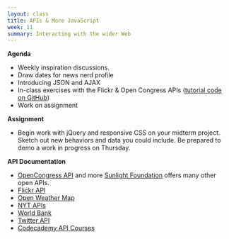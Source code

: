 ```yaml
---
layout: class
title: APIs & More JavaScript 
week: 11
summary: Interacting with the wider Web
---
```


**Agenda**

* Weekly inspiration discussions.
* Draw dates for news nerd profile
* Introducing JSON and AJAX
* In-class exercises with the Flickr & Open Congress APIs ([tutorial code on GitHub](https://github.com/tysone/2014-columbia-projects/tree/gh-pages/Tyson/json-examples))
* Work on assignment

**Assignment**

* Begin work with jQuery and responsive CSS on your midterm project. Sketch out new behaviors and data you could include. Be prepared to demo a work in progress on Thursday.

**API Documentation**

* [OpenCongress API](http://www.opencongress.org/api) and more  [Sunlight Foundation](http://sunlightfoundation.com/api/) offers many other open APIs.
* [Flickr API](https://www.flickr.com/services/api/)
* [Open Weather Map](http://openweathermap.org/API)
* [NYT APIs](http://developer.nytimes.com/docs)
* [World Bank](http://data.worldbank.org/developers)
* [Twitter API](https://dev.twitter.com/docs/api/1.1)
* [Codecademy API Courses](http://www.codecademy.com/tracks/apis)